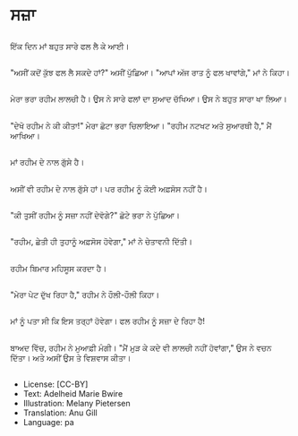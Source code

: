 # ਸਜ਼ਾ

##
ਇੱਕ ਦਿਨ ਮਾਂ ਬਹੁਤ ਸਾਰੇ ਫਲ ਲੈ ਕੇ ਆਈ।

##
"ਅਸੀਂ ਕਦੋਂ ਕੁੱਝ ਫਲ ਲੈ ਸਕਦੇ ਹਾਂ?" ਅਸੀਂ ਪੁੱਛਿਆ। "ਆਪਾਂ ਅੱਜ ਰਾਤ ਨੂੰ ਫਲ ਖਾਵਾਂਗੇ," ਮਾਂ ਨੇ ਕਿਹਾ।

##
ਮੇਰਾ ਭਰਾ ਰਹੀਮ ਲਾਲਚੀ ਹੈ। ਉਸ ਨੇ ਸਾਰੇ ਫਲਾਂ ਦਾ ਸੁਆਦ ਚੱਖਿਆ। ਉਸ ਨੇ ਬਹੁਤ ਸਾਰਾ ਖਾ ਲਿਆ।

##
"ਦੇਖੋ ਰਹੀਮ ਨੇ ਕੀ ਕੀਤਾ!" ਮੇਰਾ ਛੋਟਾ ਭਰਾ ਚਿਲਾਇਆ। "ਰਹੀਮ ਨਟਖਟ ਅਤੇ ਸੁਆਰਥੀ ਹੈ," ਮੈਂ ਆਖਿਆ।

##
ਮਾਂ ਰਹੀਮ ਦੇ ਨਾਲ ਗੁੱਸੇ ਹੈ।

##
ਅਸੀਂ ਵੀ ਰਹੀਮ ਦੇ ਨਾਲ ਗੁੱਸੇ ਹਾਂ। ਪਰ ਰਹੀਮ ਨੂੰ ਕੋਈ ਅਫ਼ਸੋਸ ਨਹੀਂ ਹੈ।

##
"ਕੀ ਤੁਸੀਂ ਰਹੀਮ ਨੂੰ ਸਜ਼ਾ ਨਹੀਂ ਦੇਵੋਗੇ?" ਛੋਟੇ ਭਰਾ ਨੇ ਪੁੱਛਿਆ।

##
"ਰਹੀਮ, ਛੇਤੀ ਹੀ ਤੁਹਾਨੂੰ ਅਫ਼ਸੋਸ ਹੋਵੇਗਾ," ਮਾਂ ਨੇ ਚੇਤਾਵਨੀ ਦਿੱਤੀ।

##
ਰਹੀਮ ਬਿਮਾਰ ਮਹਿਸੂਸ ਕਰਦਾ ਹੈ।

##
"ਮੇਰਾ ਪੇਟ ਦੁੱਖ ਰਿਹਾ ਹੈ," ਰਹੀਮ ਨੇ ਹੌਲੀ-ਹੌਲੀ ਕਿਹਾ।

##
ਮਾਂ ਨੂੰ ਪਤਾ ਸੀ ਕਿ ਇਸ ਤਰ੍ਹਾਂ ਹੋਵੇਗਾ। ਫਲ ਰਹੀਮ ਨੂੰ ਸਜ਼ਾ ਦੇ ਰਿਹਾ ਹੈ!

##
ਬਾਅਦ ਵਿੱਚ, ਰਹੀਮ ਨੇ ਮੁਆਫ਼ੀ ਮੰਗੀ। "ਮੈਂ ਮੁੜ ਕੇ ਕਦੇ ਵੀ ਲਾਲਚੀ ਨਹੀਂ ਹੋਵਾਂਗਾ," ਉਸ ਨੇ ਵਚਨ ਦਿੱਤਾ। ਅਤੇ ਅਸੀਂ ਉਸ ਤੇ ਵਿਸ਼ਵਾਸ ਕੀਤਾ।

##
* License: [CC-BY]
* Text: Adelheid Marie Bwire
* Illustration: Melany Pietersen
* Translation: Anu Gill
* Language: pa
